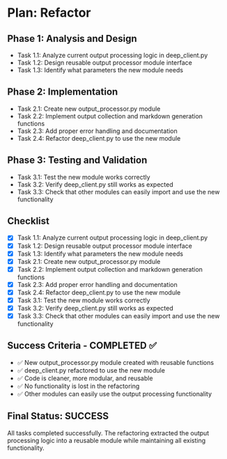 # Plan: Refactor

## Phase 1: Analysis and Design
- Task 1.1: Analyze current output processing logic in deep_client.py
- Task 1.2: Design reusable output processor module interface
- Task 1.3: Identify what parameters the new module needs

## Phase 2: Implementation
- Task 2.1: Create new output_processor.py module
- Task 2.2: Implement output collection and markdown generation functions
- Task 2.3: Add proper error handling and documentation
- Task 2.4: Refactor deep_client.py to use the new module

## Phase 3: Testing and Validation
- Task 3.1: Test the new module works correctly
- Task 3.2: Verify deep_client.py still works as expected
- Task 3.3: Check that other modules can easily import and use the new functionality

## Checklist
- [x] Task 1.1: Analyze current output processing logic in deep_client.py
- [x] Task 1.2: Design reusable output processor module interface
- [x] Task 1.3: Identify what parameters the new module needs
- [x] Task 2.1: Create new output_processor.py module
- [x] Task 2.2: Implement output collection and markdown generation functions
- [x] Task 2.3: Add proper error handling and documentation
- [x] Task 2.4: Refactor deep_client.py to use the new module
- [x] Task 3.1: Test the new module works correctly
- [x] Task 3.2: Verify deep_client.py still works as expected
- [x] Task 3.3: Check that other modules can easily import and use the new functionality

## Success Criteria - COMPLETED ✅
- ✅ New output_processor.py module created with reusable functions
- ✅ deep_client.py refactored to use the new module
- ✅ Code is cleaner, more modular, and reusable
- ✅ No functionality is lost in the refactoring
- ✅ Other modules can easily use the output processing functionality

## Final Status: SUCCESS
All tasks completed successfully. The refactoring extracted the output processing logic into a reusable module while maintaining all existing functionality.
